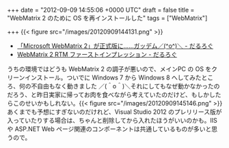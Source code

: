 
+++
date = "2012-09-09 14:55:06 +0000 UTC"
draft = false
title = "WebMatrix 2 のために OS を再インストールした"
tags = ["WebMatrix"]

+++
{{< figure src="/images/20120909144131.png"  >}}<br/>


<ul>
<li><a href="https://blog.daruyanagi.jp/entry/2012/09/07/221315">「Microsoft WebMatrix 2」が正式版に……ガッデム／(^o^)＼ - だるろぐ</a></li>
<li><a href="https://blog.daruyanagi.jp/entry/2012/09/08/045120">WebMatrix 2 RTM ファーストインプレッション - だるろぐ</a></li>
</ul>うちの環境ではどうも WebMatrix 2 の調子が悪いので、メインPC の OS をクリーンインストール。ついでに Windows 7 から Windows 8 へしてみたところ、何の不自由もなく動きました ／(＾o＾)＼それにしてもなぜ動かなかったのだろう、と昨日実家に帰ってお肉を食べながら考えていたのだけど、もしかしたらこのせいかもしれない。{{< figure src="/images/20120909145146.png"  >}}あくまでも予想にすぎないのだけれど、Visual Studio 2012 のプレリリース版が入っていたりする場合は、ちゃんと削除してから入れたほうがいいのかも。IIS や ASP.NET Web ページ関連のコンポーネントは共通しているものが多いと思うので。


